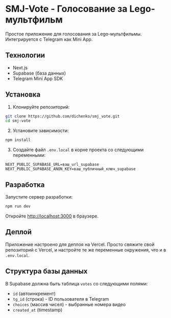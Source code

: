 # SMJ-Vote - Голосование за Lego-мультфильм

Простое приложение для голосования за Lego-мультфильмы. Интегрируется с Telegram как Mini App.

## Технологии

- Next.js
- Supabase (база данных)
- Telegram Mini App SDK

## Установка

1. Клонируйте репозиторий:
```bash
git clone https://github.com/dichenko/smj_vote.git
cd smj-vote
```

2. Установите зависимости:
```bash
npm install
```

3. Создайте файл `.env.local` в корне проекта со следующими переменными:
```
NEXT_PUBLIC_SUPABASE_URL=ваш_url_supabase
NEXT_PUBLIC_SUPABASE_ANON_KEY=ваш_публичный_ключ_supabase
```

## Разработка

Запустите сервер разработки:
```bash
npm run dev
```

Откройте [http://localhost:3000](http://localhost:3000) в браузере.

## Деплой

Приложение настроено для деплоя на Vercel. Просто свяжите свой репозиторий с Vercel, и настройте те же переменные окружения, что и в `.env.local`.

## Структура базы данных

В Supabase должна быть таблица `votes` со следующими полями:
- `id` (автоинкремент)
- `tg_id` (строка) - ID пользователя в Telegram
- `choices` (массив чисел) - выбранные номера видео
- `created_at` (timestamp)
